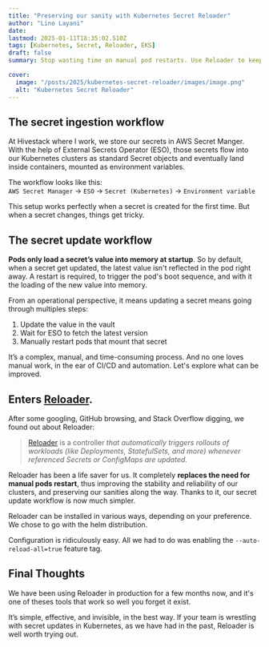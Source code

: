 ```yaml
---
title: "Preserving our sanity with Kubernetes Secret Reloader"
author: "Lino Layani"
date:
lastmod: 2025-01-11T18:35:02.510Z
tags: [Kubernetes, Secret, Reloader, EKS]
draft: false
summary: Stop wasting time on manual pod restarts. Use Reloader to keep mounted secrets up to date.

cover:
  image: "/posts/2025/kubernetes-secret-reloader/images/image.png"
  alt: "Kubernetes Secret Reloader"
---
```


## The secret ingestion workflow

At Hivestack where I work, we store our secrets in AWS Secret Manger.  
With the help of External Secrets Operator (ESO), those secrets flow into our Kubernetes clusters as standard Secret objects and eventually land inside containers, mounted as environment variables.

The workflow looks like this:  
`AWS Secret Manager` -> `ESO` -> `Secret (Kubernetes)` -> `Environment variable`

This setup works perfectly when a secret is created for the first time. But when a secret changes, things get tricky.

## The secret update workflow

**Pods only load a secret’s value into memory at startup**.
So by default, when a secret get updated, the latest value isn't reflected in the pod right away. A restart is required, to trigger the pod's boot sequence, and with it the loading of the new value into memory.

From an operational perspective, it means updating a secret means going through multiples steps:

1. Update the value in the vault
2. Wait for ESO to fetch the latest version
3. Manually restart pods that mount that secret

It’s a complex, manual, and time-consuming process. And no one loves manual work, in the ear of CI/CD and automation. Let's explore what can be improved.

## Enters [Reloader](https://github.com/stakater/Reloader).

After some googling, GitHub browsing, and Stack Overflow digging, we found out about Reloader:

> [Reloader](https://github.com/stakater/Reloader) is a controller _that automatically triggers rollouts of workloads (like Deployments, StatefulSets, and more) whenever referenced Secrets or ConfigMaps are updated._

Reloader has been a life saver for us. It completely **replaces the need for manual pods restart**, thus improving the stability and reliability of our clusters, and preserving our sanities along the way. Thanks to it, our secret update workflow is now much simpler.

Reloader can be installed in various ways, depending on your preference. We chose to go with the helm distribution.

Configuration is ridiculously easy. All we had to do was enabling the `--auto-reload-all=true` feature tag.

## Final Thoughts

We have been using Reloader in production for a few months now, and it's one of theses tools that work so well you forget it exist.

It’s simple, effective, and invisible, in the best way. If your team is wrestling with secret updates in Kubernetes, as we have had in the past, Reloader is well worth trying out.
